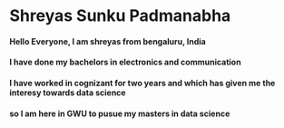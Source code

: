 # Shreyas Sunku Padmanabha

#### Hello Everyone, I am shreyas from bengaluru, India
#### I have done my bachelors in electronics and communication
#### I have worked in cognizant for two years and which has given me the interesy towards data science
#### so I am here in GWU to pusue my masters in data science





